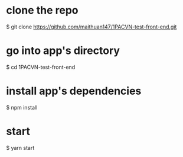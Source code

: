 # clone the repo
$ git clone https://github.com/maithuan147/1PACVN-test-front-end.git

# go into app's directory
$ cd 1PACVN-test-front-end

# install app's dependencies
$ npm install

# start
$ yarn start
